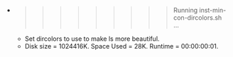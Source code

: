 * >>>>>>>>> Running inst-min-con-dircolors.sh ...
  * Set dircolors to use  to make ls more beautiful.
  * Disk size = 1024416K. Space Used = 28K. Runtime = 00:00:00:01.
